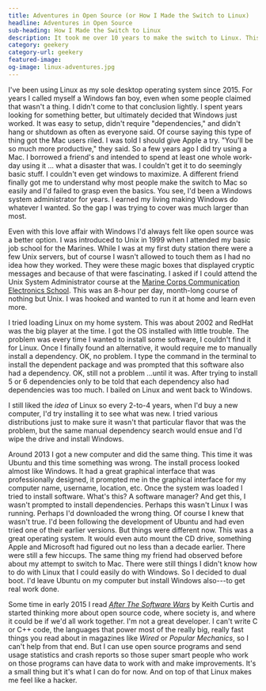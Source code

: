 ```yaml
---
title: Adventures in Open Source (or How I Made the Switch to Linux)
headline: Adventures in Open Source
sub-heading: How I Made the Switch to Linux
description: It took me over 10 years to make the switch to Linux. This is the story of how I did it.
category: geekery
category-url: geekery
featured-image:
og-image: linux-adventures.jpg
---
```

I've been using Linux as my sole desktop operating system since 2015. For years I called myself a Windows fan boy, even when some people claimed that wasn't a thing. I didn't come to that conclusion lightly. I spent years looking for something better, but ultimately decided that Windows just worked. It was easy to setup, didn't require "dependencies," and didn't hang or shutdown as often as everyone said. Of course saying this type of thing got the Mac users riled. I was told I should give Apple a try. "You'll be so much more productive," they said. So a few years ago I did try using a Mac. I borrowed a friend's and intended to spend at least one whole work-day using it ... what a disaster that was. I couldn't get it to do seemingly basic stuff. I couldn't even get windows to maximize. A different friend finally got me to understand why most people make the switch to Mac so easily and I'd failed to grasp even the basics. You see, I'd been a Windows system administrator for years. I earned my living making Windows do whatever I wanted. So the gap I was trying to cover was much larger than most.

Even with this love affair with Windows I'd always felt like open source was a better option. I was introduced to Unix in 1999 when I attended my basic job school for the Marines. While I was at my first duty station there were a few Unix servers, but of course I wasn't allowed to touch them as I had no idea how they worked. They were these magic boxes that displayed cryptic messages and because of that were fascinating. I asked if I could attend the Unix System Administrator course at the [Marine Corps Communication Electronics School](//en.wikipedia.org/wiki/Marine_Corps_Communication_Electronics_School). This was an 8-hour per day, month-long course of nothing but Unix. I was hooked and wanted to run it at home and learn even more.

I tried loading Linux on my home system. This was about 2002 and RedHat was the big player at the time. I got the OS installed with little trouble. The problem was every time I wanted to install some software, I couldn't find it for Linux. Once I finally found an alternative, it would require me to manually install a dependency. OK, no problem. I type the command in the terminal to install the dependent package and was prompted that this software also had a dependency. OK, still not a problem ...until it was. After trying to install 5 or 6 dependencies only to be told that each dependency also had dependencies was too much. I bailed on Linux and went back to Windows.

I still liked the _idea_ of Linux so every 2-to-4 years, when I'd buy a new computer, I'd try installing it to see what was new. I tried various distributions just to make sure it wasn't that particular flavor that was the problem, but the same manual dependency search would ensue and I'd wipe the drive and install Windows.

Around 2013 I got a new computer and did the same thing. This time it was Ubuntu and this time something was wrong. The install process looked almost like Windows. It had a great graphical interface that was professionally designed, it prompted me in the graphical interface for my computer name, username, location, etc. Once the system was loaded I tried to install software. What's this? A software manager? And get this, I wasn't prompted to install dependencies. Perhaps this wasn't Linux I was running. Perhaps I'd downloaded the wrong thing. Of course I knew that wasn't true. I'd been following the development of Ubuntu and had even tried one of their earlier versions. But things were different now. This was a great operating system. It would even auto mount the CD drive, something Apple and Microsoft had figured out no less than a decade earlier. There were still a few hiccups. The same thing my friend had observed before about my attempt to switch to Mac. There were still things I didn't know how to do with Linux that I could easily do with Windows. So I decided to dual boot. I'd leave Ubuntu on my computer but install Windows also---to get real work done.

Some time in early 2015 I read [_After The Software Wars_](http://keithcu.com/wordpress/?page_id=407) by Keith Curtis and started thinking more about open source code, where society is, and where it could be if we'd all work together. I'm not a great developer. I can't write C or C++ code, the languages that power most of the really big, really fast things you read about in magazines like _Wired_ or _Popular Mechanics_, so I can't help from that end. But I can use open source programs and send usage statistics and crash reports so those super smart people who work on those programs can have data to work with and make improvements. It's a small thing but it's what I can do for now. And on top of that Linux makes me feel like a hacker.
